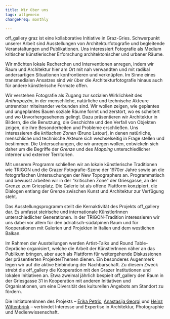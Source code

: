 ```yaml
---
title: Wir über uns
tags: allgemein
changeFreq: monthly

---
```


off_gallery graz ist eine kollaborative Initiative in Graz-Gries. Schwerpunkt unserer Arbeit sind Ausstellungen von Architekturfotografie und begleitende Veranstaltungen und Publikationen. Uns interessiert Fotografie als Medium kritischer künstlerischer Erforschung architektonischer und urbaner Räume.

Wir möchten lokale Recherchen und Interventionen anregen, indem wir Raum und Architektur hier am Ort mit nah verwandten und mit radikal andersartigen Situationen konfrontieren und verknüpfen. Im Sinne eines transmedialen Ansatzes sind wir über die Architekturfotografie hinaus auch für andere künstlerische Formate offen.

Wir verstehen Fotografie als Zugang zur sozialen Wirklichkeit des *Anthropozän*, in der menschliche, natürliche und technische Akteure untrennbar miteinander verbunden sind. Wir wollen zeigen, wie geplantes und ungeplantes Bauen soziale Räume formt und zerstört, wo es scheitert und wo Unvorhergesehenes gelingt. Dazu präsentieren wir Architektur in Bildern, die die Benutzung, die Geschichte und den Verfall von Objekten zeigen, die ihre Besonderheiten und Probleme erschließen. Uns interessieren die *kritischen Zonen* (Bruno Latour), in denen natürliche, menschliche und technische Akteure sich wechselseitig in Frage stellen und bestimmen. Die Untersuchungen, die wir anregen wollen, entwickeln sich daher um die Begriffe der *Grenze* und des *Mapping* unterschiedlicher interner und externer Territorien.

Mit unserem Programm schließen wir an lokale künstlerische Traditionen wie TRIGON und die Grazer Fotografie-Szene der 1970er Jahre sowie an die fotografischen Untersuchungen der New Topographers an. Programmatisch und bewusst arbeiten wir in der “kritischen Zone” der Griesgasse, an der Grenze zum Griesplatz. Die Galerie ist als offene Plattform konzipiert, die Dialogen entlang der Grenze zwischen Kunst und Architektur zur Verfügung steht.

Das Ausstellungsprogramm stellt die Kernaktivität des Projekts off_gallery dar. Es umfasst steirische und internationale KünstlerInnen unterschiedlicher Generationen. In der TRIGON-Tradition interessieren wir uns dabei vor allem für den adriatisch-südalpinen Raum und für Kooperationen mit Galerien und Projekten in Italien und dem westlichen Balkan.

Im Rahmen der Ausstellungen werden Artist-Talks und Round Table-Gepräche organisiert, welche die Arbeit der KünstlerInnen näher an das Publikum bringen, aber auch als Plattform für weitergehende Diskussionen der präsentierten Projekte/Themen dienen. Ein besonderes Augenmerk legen wir auf die aktive Einbindung der Nachbarschaft. Zu diesem Zweck strebt die off_gallery die Kooperation mit den Grazer Institutionen und lokalen Initiativen an. Etwa zweimal jährlich bespielt off_gallery den Raum in der Griesgasse 31 in Kooperation mit anderen Initiativen und Organisationen, um eine Diversität des kulturellen Angebots am Standort zu fördern.

Die InitiatorenInnen des Projekts – [Erika Petric](https://erikapetric.com/ "| architecture . photography . research"), [Anastasija Georgi](http://anastasijageorgi.com/ "- Anastasija Georgi") und [Heinz Wittenbrink](https://wittenbrink.net/ "Lost and Found – Website von Heinz Wittenbrink") – verbindet Interesse und Expertise in Architektur, Photographie und Medienwissenschaft.
